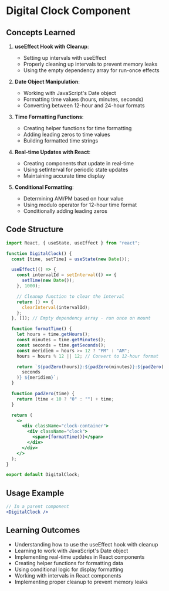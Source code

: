 # Digital Clock Component

## Concepts Learned

1. **useEffect Hook with Cleanup**:

   - Setting up intervals with useEffect
   - Properly cleaning up intervals to prevent memory leaks
   - Using the empty dependency array for run-once effects

2. **Date Object Manipulation**:

   - Working with JavaScript's Date object
   - Formatting time values (hours, minutes, seconds)
   - Converting between 12-hour and 24-hour formats

3. **Time Formatting Functions**:

   - Creating helper functions for time formatting
   - Adding leading zeros to time values
   - Building formatted time strings

4. **Real-time Updates with React**:

   - Creating components that update in real-time
   - Using setInterval for periodic state updates
   - Maintaining accurate time display

5. **Conditional Formatting**:
   - Determining AM/PM based on hour value
   - Using modulo operator for 12-hour time format
   - Conditionally adding leading zeros

## Code Structure

```jsx
import React, { useState, useEffect } from "react";

function DigitalClock() {
  const [time, setTime] = useState(new Date());

  useEffect(() => {
    const intervalId = setInterval(() => {
      setTime(new Date());
    }, 1000);

    // Cleanup function to clear the interval
    return () => {
      clearInterval(intervalId);
    };
  }, []); // Empty dependency array - run once on mount

  function formatTime() {
    let hours = time.getHours();
    const minutes = time.getMinutes();
    const seconds = time.getSeconds();
    const meridiem = hours >= 12 ? "PM" : "AM";
    hours = hours % 12 || 12; // Convert to 12-hour format

    return `${padZero(hours)}:${padZero(minutes)}:${padZero(
      seconds
    )} ${meridiem}`;
  }

  function padZero(time) {
    return (time < 10 ? "0" : "") + time;
  }

  return (
    <>
      <div className="clock-container">
        <div className="clock">
          <span>{formatTime()}</span>
        </div>
      </div>
    </>
  );
}

export default DigitalClock;
```

## Usage Example

```jsx
// In a parent component
<DigitalClock />
```

## Learning Outcomes

- Understanding how to use the useEffect hook with cleanup
- Learning to work with JavaScript's Date object
- Implementing real-time updates in React components
- Creating helper functions for formatting data
- Using conditional logic for display formatting
- Working with intervals in React components
- Implementing proper cleanup to prevent memory leaks
